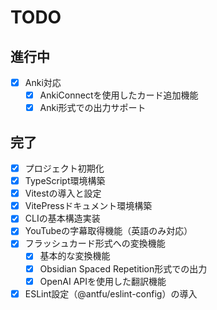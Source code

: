 # TODO

## 進行中

- [x] Anki対応
  - [x] AnkiConnectを使用したカード追加機能
  - [x] Anki形式での出力サポート

## 完了
- [x] プロジェクト初期化
- [x] TypeScript環境構築
- [x] Vitestの導入と設定
- [x] VitePressドキュメント環境構築
- [x] CLIの基本構造実装
- [x] YouTubeの字幕取得機能（英語のみ対応）
- [x] フラッシュカード形式への変換機能
  - [x] 基本的な変換機能
  - [x] Obsidian Spaced Repetition形式での出力
  - [x] OpenAI APIを使用した翻訳機能
- [x] ESLint設定（@antfu/eslint-config）の導入
